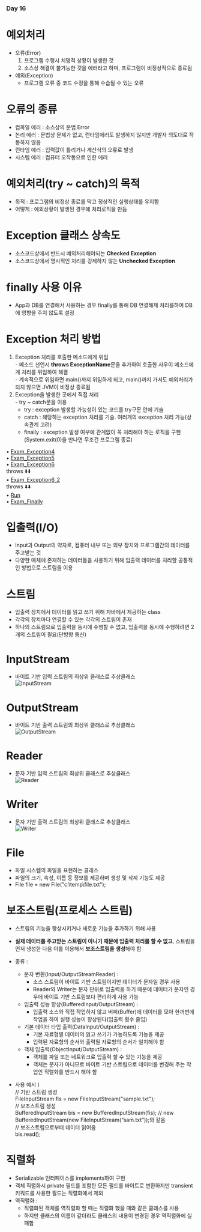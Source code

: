 ### Day 16  

# 예외처리  
  - 오류(Error)  
    1. 프로그램 수행시 치명적 상황이 발생한 것  
    2. 소스상 해결이 불가능한 것을 에러라고 하며, 프로그램이 비정상적으로 종료됨  
  - 예외(Exception)  
    - 프로그램 오류 중 코드 수정을 통해 수습될 수 있는 오류  

# 오류의 종류  
  - 컴파일 에러 : 소스상의 문법 Error  
  - 논리 에러 : 문법상 문제가 없고, 런타임에러도 발생하지 않지만 개발자 의도대로 작동하지 않음  
  - 런타임 에러 : 입력값이 틀리거나 계산식의 오류로 발생  
  - 시스템 에러 : 컴퓨터 오작동으로 인한 에러  
  
# 예외처리(try ~ catch)의 목적  
  - 목적 : 프로그램의 비정상 종료를 막고 정상적인 실행상태를 유지함  
  - 어떻게 : 예외상황이 발생된 경우에 처리로직을 만듬  
    
# Exception 클래스 상속도  
  - 소스코드상에서 반드시 예외처리해야되는 **Checked Exception**  
  - 소스코드상에서 명시적인 처리를 강제하지 않는 **Unchecked Exception**  

# finally 사용 이유  
  - App과 DB를 연결해서 사용하는 경우 finally를 통해 DB 연결해제 처리를하여 DB에 영향을 주지 않도록 설정  
  
# Exception 처리 방법  
  1. Exception 처리를 호출한 메소드에게 위임  
    - 메소드 선언시 **throws ExceptionName**문을 추가하여 호출한 사우이 메소드에게 처리를 위임하여 해결  
    - 계속적으로 위임하면 main()까지 위임하게 되고, main()까지 가서도 예외처리가 되지 않으면 JVM이 비정상 종료됨  
  2. Exception을 발생한 곳에서 직접 처리  
    - try ~ catch문을 이용  
      - try : exception 발생할 가능성이 있는 코드를 try구문 안에 기술  
      - catch : 해당하는 exception 처리를 기술. 여러개의 exception 처리 가능(상속관계 고려)  
      - finally : exception 발생 여부에 관계없이 꼭 처리해야 하는 로직을 구현(System.exit(0)을 만나면 무조건 프로그램 종료)  
      
• [Exam_Exception4](https://github.com/icici0093/KH_Study/blob/main/code/Day_16_Exception/src/com/kh/exception/Exam_Exception4.java)  
• [Exam_Exception5](https://github.com/icici0093/KH_Study/blob/main/code/Day_16_Exception/src/com/kh/exception/Exam_Exception5.java)  
• [Exam_Exception6](https://github.com/icici0093/KH_Study/blob/main/code/Day_16_Exception/src/com/kh/exception/Exam_Exception6.java)  
throws ⬇️⬇️  
• [Exam_Exception6_2](https://github.com/icici0093/KH_Study/blob/main/code/Day_16_Exception/src/com/kh/exception/Exam_Exception6_2.java)  
throws ⬇️⬇️  
• [Run](https://github.com/icici0093/KH_Study/blob/main/code/Day_16_Exception/src/com/kh/exception/Run.java)  
• [Exam_Finally](https://github.com/icici0093/KH_Study/blob/main/code/Day_16_Exception/src/com/kh/exception/Exam_Finally.java)  

      
# 입출력(I/O)  
  - Input과 Output의 약자로, 컴퓨터 내부 또는 외부 장치와 프로그램간의 데이터를 주고받는 것  
  - 다양한 매체에 존재하는 데이터들을 사용하기 위해 입출력 데이터를 처리할 공통적인 방법으로 스트림을 이용  
  
# 스트림  
  - 입출력 장치에서 데이터를 읽고 쓰기 위해 자바에서 제공하는 class  
  - 각각의 장치마다 연결할 수 있는 각각의 스트림이 존재  
  - 하나의 스트림으로 입출력을 동시에 수행할 수 없고, 입출력을 동시에 수행하려면 2개의 스트림이 필요(단방향 통신)  
  
# InputStream  
  - 바이트 기반 입력 스트림의 최상위 클래스로 추상클래스  
![InputStream](https://user-images.githubusercontent.com/68003227/105964394-76082080-60c5-11eb-92d6-10cc1371849b.png)  

# OutputStream  
  - 바이트 기반 출력 스트림의 최상위 클래스로 추상클래스  
![OutputStream](https://user-images.githubusercontent.com/68003227/105964404-799ba780-60c5-11eb-8e68-28184553f33c.png)  

# Reader  
  - 문자 기반 입력 스트림의 최상위 클래스로 추상클래스  
![Reader](https://user-images.githubusercontent.com/68003227/105964407-7a343e00-60c5-11eb-851a-f69f196bfbbe.png)  

# Writer  
  - 문자 기반 출력 스트림의 최상위 클래스로 추상클래스  
![Writer](https://user-images.githubusercontent.com/68003227/105964411-7b656b00-60c5-11eb-962b-c7d6fb65d781.png)  

# File  
  - 파일 시스템의 파일을 표현하는 클래스  
  - 파일의 크기, 속성, 이름 등 정보를 제공하며 생성 및 삭제 기능도 제공  
  - File file = new File("c:\\temp\\file.txt");
  
# 보조스트림(프로세스 스트림)  
  - 스트림의 기능을 향상시키거나 새로운 기능을 추가하기 위해 사용  
  - **실제 데이터를 주고받는 스트림이 아니기 때문에 입출력 처리를 할 수 없고**, 스트림을 먼저 생성한 다음 이를 이용해서 **보조스트림을 생성**해야 함  
  - 종류 :  
    - 문자 변환(Input/OutputStreamReader) :  
      - 소스 스트림이 바이트 기반 스트림이지만 데이터가 문자일 경우 사용  
      - Reader와 Writer는 문자 단위로 입출력을 하기 때문에 데이터가 문자인 경우에 바이트 기반 스트림보다 편리하게 사용 가능  
    - 입출력 성능 향상(BufferedInput/OutputStream) :  
      - 입출력 소스와 직접 작업하지 않고 버퍼(Buffer)에 데이터를 모아 한꺼번에 작업을 하여 실행 성능이 향상된다(입출력 횟수 줄임)  
    - 기본 데이터 타입 출력(DataInput/OutputStream) :  
      - 기본 자료형별 데이터의 읽고 쓰기가 가능하도록 기능을 제공  
      - 입력된 자료형의 순서와 출력될 자료형의 순서가 일치해야 함  
    - 객체 입출력(ObjectInput/OutputStream) :  
      - 객체를 파일 또는 네트워크로 입출력 할 수 있는 기능을 제공  
      - 객체는 문자가 아니므로 바이트 기반 스트림으로 데이터를 변경해 주는 작업인 직렬화를 반드시 해야 함  
      
  - 사용 예시 )  
    // 기반 스트림 생성  
    FileInputStream fis = new FileInputStream("sample.txt");  
    // 보조스트림 생성  
    BufferedInputStream bis = new BufferedInputStream(fis);  // new BufferedInputStream(new FileInputStream(“sam.txt”));와 같음  
    // 보조스트림으로부터 데이터 읽어옴  
    bis.read();  
  
# 직렬화  
  - Serializable 인터페이스를 implements하여 구현  
  - 객체 직렬화시 private 필드를 포함한 모든 필드를 바이트로 변환하지만 transient키워드를 사용한 필드는 직렬화에서 제외  
  - 역직렬화 :  
    - 직렬화된 객체를 역직렬화 할 때는 직렬화 했을 때와 같은 클래스를 사용  
    - 하지만 클래스의 이름이 같더라도 클래스의 내용이 변경된 경우 역직렬화에 실패함  
  
  
  
  
  
  
    
    
